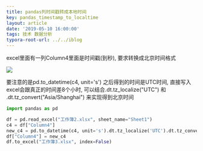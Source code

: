 ```yaml
---
title: pandas列时间戳转成本地时间
key: pandas_timestamp_to_localtime
layout: article
date: '2019-05-10 16:00:00'
tags: 技术 数据分析
typora-root-url: ../../iblog
---
```


excel里面有一列Column4里面是时间戳(到秒), 要求转换成北京时间格式

![](http://img.azhangbaobao.cn/img/timestamp2datetime.png)

要注意的是pd.to_datetime(c4, unit='s') 之后得到的时间是UTC时间, 直接写入excel会跟真正的时间差8个小时,
可以结合.dt.tz_localize("UTC") 和 .dt.tz_convert("Asia/Shanghai") 来实现得到北京时间

```python
import pandas as pd

df = pd.read_excel("工作簿2.xlsx", sheet_name="Sheet1")
c4 = df["Column4"]
new_c4 = pd.to_datetime(c4, unit='s').dt.tz_localize('UTC').dt.tz_convert("Asia/Shanghai")
df["Column4"] = new_c4
df.to_excel("工作簿3.xlsx", index=False)
```